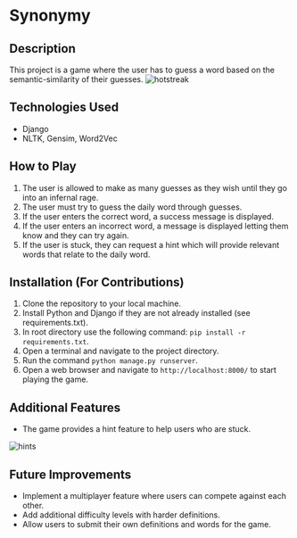 # Synonymy

## Description

This project is a game where the user has to guess a word based on the semantic-similarity of their guesses.
![hotstreak](https://user-images.githubusercontent.com/42700427/230251342-5cd18544-3a99-4373-a20e-5462a4012085.jpg)

## Technologies Used

- Django
- NLTK, Gensim, Word2Vec


## How to Play

1. The user is allowed to make as many guesses as they wish until they go into an infernal rage.
2. The user must try to guess the daily word through guesses.
3. If the user enters the correct word, a success message is displayed.
4. If the user enters an incorrect word, a message is displayed letting them know and they can try again.
5. If the user is stuck, they can request a hint which will provide relevant words that relate to the daily word.

## Installation (For Contributions)

1. Clone the repository to your local machine.
2. Install Python and Django if they are not already installed (see requirements.txt).
3. In root directory use the following command: `pip install -r requirements.txt`.
4. Open a terminal and navigate to the project directory.
5. Run the command `python manage.py runserver`.
6. Open a web browser and navigate to `http://localhost:8000/` to start playing the game.

## Additional Features

- The game provides a hint feature to help users who are stuck.

![hints](https://user-images.githubusercontent.com/42700427/230251336-1b26ca8b-fe40-42ad-b087-f93ab601068c.jpg)


## Future Improvements

- Implement a multiplayer feature where users can compete against each other.
- Add additional difficulty levels with harder definitions.
- Allow users to submit their own definitions and words for the game.

